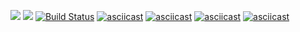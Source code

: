 <a href="https://codeclimate.com/github/Behemothhh/project-lvl1-s344/maintainability"><img src="https://api.codeclimate.com/v1/badges/4f533bc31f1494eff080/maintainability" /></a>
<a href="https://codeclimate.com/github/Behemothhh/project-lvl1-s344/test_coverage"><img src="https://api.codeclimate.com/v1/badges/4f533bc31f1494eff080/test_coverage" /></a>
[![Build Status](https://travis-ci.com/Behemothhh/project-lvl1-s344.svg?branch=master)](https://travis-ci.com/Behemothhh/project-lvl1-s344)
[![asciicast](https://asciinema.org/a/fccProPWZ2ImhsQIdsCbaoCRe.png)](https://asciinema.org/a/fccProPWZ2ImhsQIdsCbaoCRe)
[![asciicast](https://asciinema.org/a/UafdlvClDlmzvlHAklLeEoYht.png)](https://asciinema.org/a/UafdlvClDlmzvlHAklLeEoYht)
[![asciicast](https://asciinema.org/a/en5dURvAcQR4ga3zao9lCwh28.png)](https://asciinema.org/a/en5dURvAcQR4ga3zao9lCwh28)
[![asciicast](https://asciinema.org/a/YQlEaiX6kQwYNzWP32fYxzjvm.png)](https://asciinema.org/a/YQlEaiX6kQwYNzWP32fYxzjvm)
